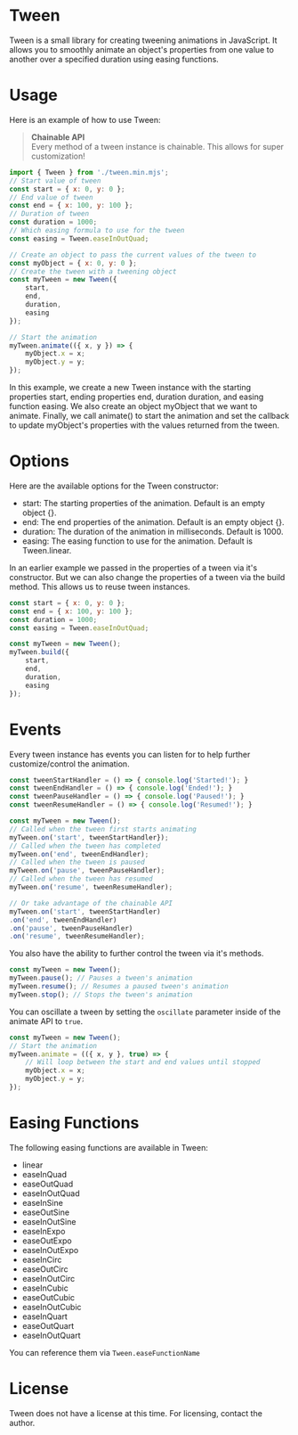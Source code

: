 # Tween
Tween is a small library for creating tweening animations in JavaScript. It allows you to smoothly animate an object's properties from one value to another over a specified duration using easing functions.

# Usage
Here is an example of how to use Tween:

> **Chainable API**  
> Every method of a tween instance is chainable. This allows for super customization!

```js
import { Tween } from './tween.min.mjs';
// Start value of tween
const start = { x: 0, y: 0 };
// End value of tween
const end = { x: 100, y: 100 };
// Duration of tween
const duration = 1000;
// Which easing formula to use for the tween
const easing = Tween.easeInOutQuad;

// Create an object to pass the current values of the tween to
const myObject = { x: 0, y: 0 };
// Create the tween with a tweening object
const myTween = new Tween({
    start,
    end,
    duration,
    easing
});

// Start the animation
myTween.animate(({ x, y }) => {
    myObject.x = x;
    myObject.y = y;
});
```

In this example, we create a new Tween instance with the starting properties start, ending properties end, duration duration, and easing function easing. We also create an object myObject that we want to animate. Finally, we call animate() to start the animation and set the callback to update myObject's properties with the values returned from the tween.

# Options
Here are the available options for the Tween constructor:

- start: The starting properties of the animation. Default is an empty object {}.  
- end: The end properties of the animation. Default is an empty object {}.  
- duration: The duration of the animation in milliseconds. Default is 1000.  
- easing: The easing function to use for the animation. Default is Tween.linear.  

In an earlier example we passed in the properties of a tween via it's constructor. But we can also change the properties of a tween via the build method. This allows us to reuse tween instances.
```js
const start = { x: 0, y: 0 };
const end = { x: 100, y: 100 };
const duration = 1000;
const easing = Tween.easeInOutQuad;

const myTween = new Tween();
myTween.build({
    start,
    end,
    duration,
    easing
});
```

# Events
Every tween instance has events you can listen for to help further customize/control the animation.

```js
const tweenStartHandler = () => { console.log('Started!'); }
const tweenEndHandler = () => { console.log('Ended!'); }
const tweenPauseHandler = () => { console.log('Paused!'); }
const tweenResumeHandler = () => { console.log('Resumed!'); }

const myTween = new Tween();
// Called when the tween first starts animating
myTween.on('start', tweenStartHandler});
// Called when the tween has completed
myTween.on('end', tweenEndHandler);
// Called when the tween is paused
myTween.on('pause', tweenPauseHandler);
// Called when the tween has resumed
myTween.on('resume', tweenResumeHandler);

// Or take advantage of the chainable API
myTween.on('start', tweenStartHandler)
.on('end', tweenEndHandler)
.on('pause', tweenPauseHandler)
.on('resume', tweenResumeHandler);
```

You also have the ability to further control the tween via it's methods.
```js
const myTween = new Tween();
myTween.pause(); // Pauses a tween's animation
myTween.resume(); // Resumes a paused tween's animation
myTween.stop(); // Stops the tween's animation
```

You can oscillate a tween by setting the `oscillate` parameter inside of the animate API to `true`.
```js
const myTween = new Tween();
// Start the animation
myTween.animate = (({ x, y }, true) => {
    // Will loop between the start and end values until stopped
    myObject.x = x;
    myObject.y = y;
});
```

# Easing Functions
The following easing functions are available in Tween:

- linear  
- easeInQuad  
- easeOutQuad  
- easeInOutQuad  
- easeInSine  
- easeOutSine  
- easeInOutSine  
- easeInExpo  
- easeOutExpo  
- easeInOutExpo  
- easeInCirc  
- easeOutCirc  
- easeInOutCirc  
- easeInCubic  
- easeOutCubic  
- easeInOutCubic  
- easeInQuart  
- easeOutQuart  
- easeInOutQuart  

You can reference them via `Tween.easeFunctionName`
# License
Tween does not have a license at this time. For licensing, contact the author.